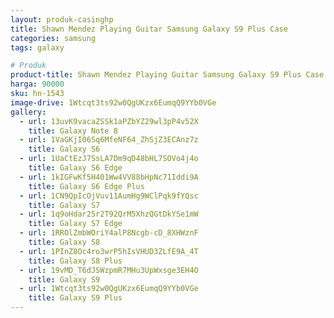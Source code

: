 ```yaml
---
layout: produk-casinghp
title: Shawn Mendez Playing Guitar Samsung Galaxy S9 Plus Case
categories: samsung
tags: galaxy

# Produk
product-title: Shawn Mendez Playing Guitar Samsung Galaxy S9 Plus Case
harga: 90000
sku: hn-1543
image-drive: 1Wtcqt3ts92w0QgUKzx6EumqQ9YYb0VGe
gallery:
  - url: 13uvK9vacaZSSk1aPZbYZ29wl3pP4v52X
    title: Galaxy Note 8
  - url: 1VaGKjI06Sq6MfeNF64_ZhSjZ3ECAnz7z
    title: Galaxy S6
  - url: 1UaCtEzJ7SsLA7Dm9qD48bHL7SOVo4j4o
    title: Galaxy S6 Edge
  - url: 1kIGFwKf5H401Ww4VV88bHpNc71Iddi9A
    title: Galaxy S6 Edge Plus
  - url: 1CN9QpIcOjVuv11AumHg9WClPqk9fYQsc
    title: Galaxy S7
  - url: 1q9oHdar25r2T92QrM5XhzQGtDkYSe1mW
    title: Galaxy S7 Edge
  - url: 1RROlZmbWOriY4alP8Ncgb-cD_8XHWznF
    title: Galaxy S8
  - url: 1PInZ8Oc4ro3wrP5hIsVHUD3ZLfE9A_4T
    title: Galaxy S8 Plus
  - url: 19vMD_T6dJSWzpmR7MHu3UpWxsge3EH4O
    title: Galaxy S9
  - url: 1Wtcqt3ts92w0QgUKzx6EumqQ9YYb0VGe
    title: Galaxy S9 Plus
---
```

